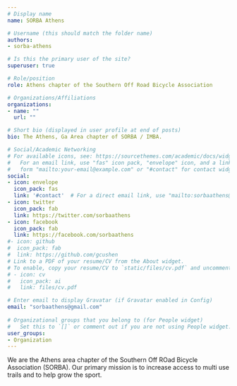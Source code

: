 ```yaml
---
# Display name
name: SORBA Athens

# Username (this should match the folder name)
authors:
- sorba-athens

# Is this the primary user of the site?
superuser: true

# Role/position
role: Athens chapter of the Southern Off Road Bicycle Association

# Organizations/Affiliations
organizations:
- name: ""
  url: ""

# Short bio (displayed in user profile at end of posts)
bio: The Athens, Ga Area chapter of SORBA / IMBA.

# Social/Academic Networking
# For available icons, see: https://sourcethemes.com/academic/docs/widgets/#icons
#   For an email link, use "fas" icon pack, "envelope" icon, and a link in the
#   form "mailto:your-email@example.com" or "#contact" for contact widget.
social:
- icon: envelope
  icon_pack: fas
  link: '#contact'  # For a direct email link, use "mailto:sorbaathens@gmail.com".
- icon: twitter
  icon_pack: fab
  link: https://twitter.com/sorbaathens
- icon: facebook
  icon_pack: fab
  link: https://facebook.com/sorbaathens
#- icon: github
#  icon_pack: fab
#  link: https://github.com/gcushen
# Link to a PDF of your resume/CV from the About widget.
# To enable, copy your resume/CV to `static/files/cv.pdf` and uncomment the lines below.  
# - icon: cv
#   icon_pack: ai
#   link: files/cv.pdf

# Enter email to display Gravatar (if Gravatar enabled in Config)
email: "sorbaathens@gmail.com"
  
# Organizational groups that you belong to (for People widget)
#   Set this to `[]` or comment out if you are not using People widget.  
user_groups:
- Organization
---
```


We are the Athens area chapter of the Southern Off ROad Bicycle Association (SORBA). Our primary mission is to increase access to multi use trails and to help grow the sport.
